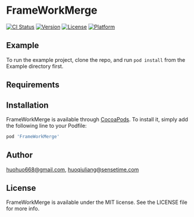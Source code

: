 # FrameWorkMerge

[![CI Status](https://img.shields.io/travis/huohuo668@gmail.com/FrameWorkMerge.svg?style=flat)](https://travis-ci.org/huohuo668@gmail.com/FrameWorkMerge)
[![Version](https://img.shields.io/cocoapods/v/FrameWorkMerge.svg?style=flat)](https://cocoapods.org/pods/FrameWorkMerge)
[![License](https://img.shields.io/cocoapods/l/FrameWorkMerge.svg?style=flat)](https://cocoapods.org/pods/FrameWorkMerge)
[![Platform](https://img.shields.io/cocoapods/p/FrameWorkMerge.svg?style=flat)](https://cocoapods.org/pods/FrameWorkMerge)

## Example

To run the example project, clone the repo, and run `pod install` from the Example directory first.

## Requirements

## Installation

FrameWorkMerge is available through [CocoaPods](https://cocoapods.org). To install
it, simply add the following line to your Podfile:

```ruby
pod 'FrameWorkMerge'
```

## Author

huohuo668@gmail.com, huoqiuliang@sensetime.com

## License

FrameWorkMerge is available under the MIT license. See the LICENSE file for more info.
